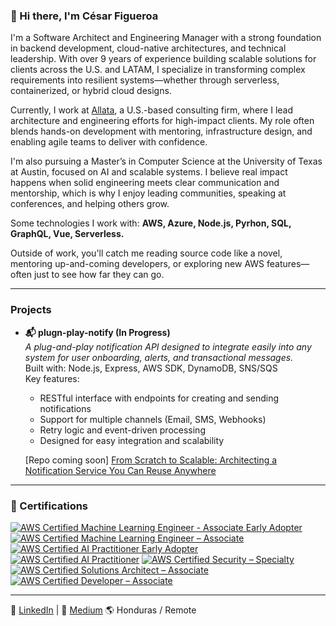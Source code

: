 ### 👋 Hi there, I'm César Figueroa

I'm a Software Architect and Engineering Manager with a strong foundation in backend development, cloud-native architectures, and technical leadership. With over 9 years of experience building scalable solutions for clients across the U.S. and LATAM, I specialize in transforming complex requirements into resilient systems—whether through serverless, containerized, or hybrid cloud designs.

Currently, I work at [Allata](https://www.allata.com), a U.S.-based consulting firm, where I lead architecture and engineering efforts for high-impact clients. My role often blends hands-on development with mentoring, infrastructure design, and enabling agile teams to deliver with confidence.

I'm also pursuing a Master’s in Computer Science at the University of Texas at Austin, focused on AI and scalable systems. I believe real impact happens when solid engineering meets clear communication and mentorship, which is why I enjoy leading communities, speaking at conferences, and helping others grow.

Some technologies I work with: **AWS, Azure, Node.js, Pyrhon, SQL, GraphQL, Vue, Serverless.**

Outside of work, you'll catch me reading source code like a novel, mentoring up-and-coming developers, or exploring new AWS features—often just to see how far they can go.

---

### Projects

- **📬 plugn-play-notify (In Progress)**  
  *A plug-and-play notification API designed to integrate easily into any system for user onboarding, alerts, and transactional messages.*  
  Built with: Node.js, Express, AWS SDK, DynamoDB, SNS/SQS  
  Key features:
  - RESTful interface with endpoints for creating and sending notifications
  - Support for multiple channels (Email, SMS, Webhooks)
  - Retry logic and event-driven processing
  - Designed for easy integration and scalability

  [Repo coming soon]
  [From Scratch to Scalable: Architecting a Notification Service You Can Reuse Anywhere](https://medium.com/@csarfigueroa_40930/from-scratch-to-scalable-architecting-a-notification-service-you-can-reuse-anywhere-864342a2219c)

---

### 🏅 Certifications

<!--START_SECTION:badges-->
[![AWS Certified Machine Learning Engineer - Associate Early Adopter](https://images.credly.com/size/110x110/images/e92b66a6-d4b5-4e86-92f9-a80846fb81e2/image.png)](http://www.credly.com/badges/1bed682a-9f7b-460d-b85b-e7219c58823d)
[![AWS Certified Machine Learning Engineer – Associate](https://images.credly.com/size/110x110/images/1a634b4e-3d6b-4a74-b118-c0dcb429e8d2/image.png)](http://www.credly.com/badges/1d22cb96-666f-47d3-b482-bdf92e8c93ea)
[![AWS Certified AI Practitioner Early Adopter](https://images.credly.com/size/110x110/images/834f2c8d-2d2c-4ce7-9580-02a351c31626/image.png)](http://www.credly.com/badges/4ee1bac3-9684-4131-af09-552831fa5652)
[![AWS Certified AI Practitioner](https://images.credly.com/size/110x110/images/4d4693bb-530e-4bca-9327-de07f3aa2348/image.png)](http://www.credly.com/badges/16baa09d-8d66-4e9a-a08c-b180d062a677)
[![AWS Certified Security – Specialty](https://images.credly.com/size/110x110/images/53acdae5-d69f-4dda-b650-d02ed7a50dd7/image.png)](http://www.credly.com/badges/9d27830b-6b07-42bb-8e14-aa086d01eb80)
[![AWS Certified Solutions Architect – Associate](https://images.credly.com/size/110x110/images/0e284c3f-5164-4b21-8660-0d84737941bc/image.png)](http://www.credly.com/badges/235f991a-49f0-49d7-93c5-7184ab04d19d)
[![AWS Certified Developer – Associate](https://images.credly.com/size/110x110/images/b9feab85-1a43-4f6c-99a5-631b88d5461b/image.png)](http://www.credly.com/badges/97b31e4c-05ec-4ee2-879e-9a3c9f2b954d)
<!--END_SECTION:badges-->

---

🔗 [LinkedIn](https://www.linkedin.com/in/cesar-figueroa-a3a25a103/) | 📝 [Medium](https://medium.com/@csarfigueroa_40930)  🌎 Honduras / Remote

<!---
csarfigueroa/csarfigueroa is a ✨ special ✨ repository because its `README.md` (this file) appears on your GitHub profile.
You can click the Preview link to take a look at your changes.
--->

